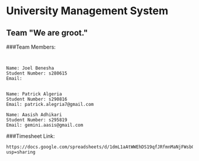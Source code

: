# University Management System


## Team "We are groot."

###Team Members:
```


Name: Joel Benesha
Student Number: s280615
Email: 


Name: Patrick Algeria
Student Number: s290816
Email: patrick.alegria7@gmail.com

Name: Aasish Adhikari
Student Number: s295819
Email: gemini.aasis@gmail.com

```

###Timesheet Link:
```
https://docs.google.com/spreadsheets/d/1dmL1aAtWWEhDS19qfJRfmnMaNjFWsbGRyntQhEt0EVk/edit?usp=sharing
```
